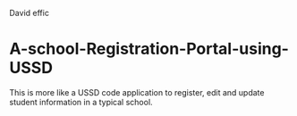 David effic
# A-school-Registration-Portal-using-USSD
This is more like a USSD code application to register, edit and update student information in a typical school.
